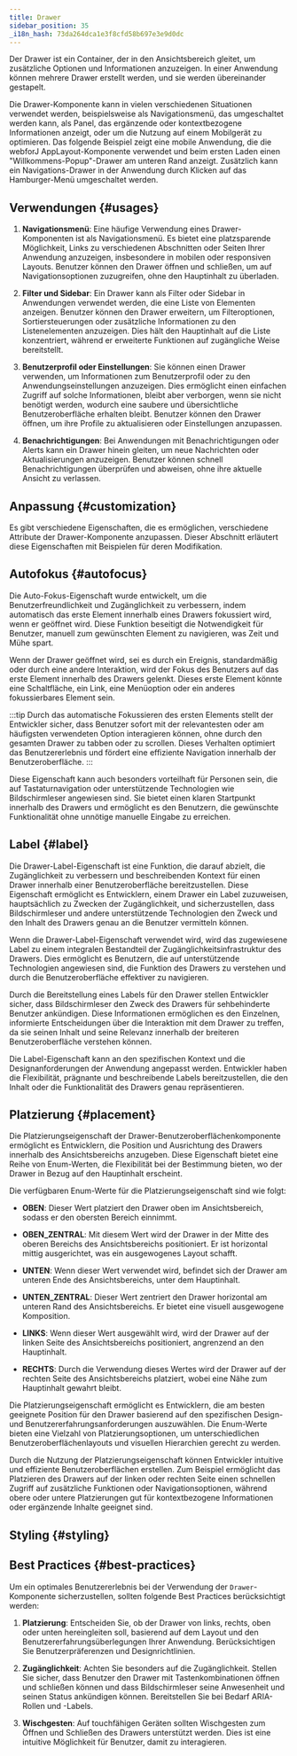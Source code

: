 ```yaml
---
title: Drawer
sidebar_position: 35
_i18n_hash: 73da264dca1e3f8cfd58b697e3e9d0dc
---
```

<DocChip chip="shadow" />
<DocChip chip="name" label="dwc-drawer" />
<DocChip chip='since' label='24.00' />
<JavadocLink type="drawer" location="com/webforj/component/drawer/Drawer" top='true'/>

Der Drawer ist ein Container, der in den Ansichtsbereich gleitet, um zusätzliche Optionen und Informationen anzuzeigen. In einer Anwendung können mehrere Drawer erstellt werden, und sie werden übereinander gestapelt.

Die Drawer-Komponente kann in vielen verschiedenen Situationen verwendet werden, beispielsweise als Navigationsmenü, das umgeschaltet werden kann, als Panel, das ergänzende oder kontextbezogene Informationen anzeigt, oder um die Nutzung auf einem Mobilgerät zu optimieren. Das folgende Beispiel zeigt eine mobile Anwendung, die die webforJ AppLayout-Komponente verwendet und beim ersten Laden einen "Willkommens-Popup"-Drawer am unteren Rand anzeigt. Zusätzlich kann ein Navigations-Drawer in der Anwendung durch Klicken auf das Hamburger-Menü umgeschaltet werden.

<AppLayoutViewer path='/webforj/drawerwelcome?' mobile='true'
javaE='https://raw.githubusercontent.com/webforj/webforj-documentation/refs/heads/main/src/main/java/com/webforj/samples/views/drawer/DrawerWelcomeView.java'
cssURL='/css/drawer/drawerWelcome.css'
/>

## Verwendungen {#usages}

1. **Navigationsmenü**: Eine häufige Verwendung eines Drawer-Komponenten ist als Navigationsmenü. Es bietet eine platzsparende Möglichkeit, Links zu verschiedenen Abschnitten oder Seiten Ihrer Anwendung anzuzeigen, insbesondere in mobilen oder responsiven Layouts. Benutzer können den Drawer öffnen und schließen, um auf Navigationsoptionen zuzugreifen, ohne den Hauptinhalt zu überladen.

2. **Filter und Sidebar**: Ein Drawer kann als Filter oder Sidebar in Anwendungen verwendet werden, die eine Liste von Elementen anzeigen. Benutzer können den Drawer erweitern, um Filteroptionen, Sortiersteuerungen oder zusätzliche Informationen zu den Listenelementen anzuzeigen. Dies hält den Hauptinhalt auf die Liste konzentriert, während er erweiterte Funktionen auf zugängliche Weise bereitstellt.

3. **Benutzerprofil oder Einstellungen**: Sie können einen Drawer verwenden, um Informationen zum Benutzerprofil oder zu den Anwendungseinstellungen anzuzeigen. Dies ermöglicht einen einfachen Zugriff auf solche Informationen, bleibt aber verborgen, wenn sie nicht benötigt werden, wodurch eine saubere und übersichtliche Benutzeroberfläche erhalten bleibt. Benutzer können den Drawer öffnen, um ihre Profile zu aktualisieren oder Einstellungen anzupassen.

4. **Benachrichtigungen**: Bei Anwendungen mit Benachrichtigungen oder Alerts kann ein Drawer hinein gleiten, um neue Nachrichten oder Aktualisierungen anzuzeigen. Benutzer können schnell Benachrichtigungen überprüfen und abweisen, ohne ihre aktuelle Ansicht zu verlassen.

<ComponentDemo
path='/webforj/drawerdemo?'
javaE='https://raw.githubusercontent.com/webforj/webforj-documentation/refs/heads/main/src/main/java/com/webforj/samples/views/drawer/DrawerDemoView.java'
height='600px'
/>

## Anpassung {#customization}

Es gibt verschiedene Eigenschaften, die es ermöglichen, verschiedene Attribute der Drawer-Komponente anzupassen. Dieser Abschnitt erläutert diese Eigenschaften mit Beispielen für deren Modifikation.

## Autofokus {#autofocus}

Die Auto-Fokus-Eigenschaft wurde entwickelt, um die Benutzerfreundlichkeit und Zugänglichkeit zu verbessern, indem automatisch das erste Element innerhalb eines Drawers fokussiert wird, wenn er geöffnet wird. Diese Funktion beseitigt die Notwendigkeit für Benutzer, manuell zum gewünschten Element zu navigieren, was Zeit und Mühe spart.

Wenn der Drawer geöffnet wird, sei es durch ein Ereignis, standardmäßig oder durch eine andere Interaktion, wird der Fokus des Benutzers auf das erste Element innerhalb des Drawers gelenkt. Dieses erste Element könnte eine Schaltfläche, ein Link, eine Menüoption oder ein anderes fokussierbares Element sein.

:::tip
Durch das automatische Fokussieren des ersten Elements stellt der Entwickler sicher, dass Benutzer sofort mit der relevantesten oder am häufigsten verwendeten Option interagieren können, ohne durch den gesamten Drawer zu tabben oder zu scrollen. Dieses Verhalten optimiert das Benutzererlebnis und fördert eine effiziente Navigation innerhalb der Benutzeroberfläche.
:::

Diese Eigenschaft kann auch besonders vorteilhaft für Personen sein, die auf Tastaturnavigation oder unterstützende Technologien wie Bildschirmleser angewiesen sind. Sie bietet einen klaren Startpunkt innerhalb des Drawers und ermöglicht es den Benutzern, die gewünschte Funktionalität ohne unnötige manuelle Eingabe zu erreichen.

<ComponentDemo
path='/webforj/drawerautofocus?'
javaE='https://raw.githubusercontent.com/webforj/webforj-documentation/refs/heads/main/src/main/java/com/webforj/samples/views/drawer/DrawerAutoFocusView.java'
height='600px'
/>

## Label {#label}

Die Drawer-Label-Eigenschaft ist eine Funktion, die darauf abzielt, die Zugänglichkeit zu verbessern und beschreibenden Kontext für einen Drawer innerhalb einer Benutzeroberfläche bereitzustellen. Diese Eigenschaft ermöglicht es Entwicklern, einem Drawer ein Label zuzuweisen, hauptsächlich zu Zwecken der Zugänglichkeit, und sicherzustellen, dass Bildschirmleser und andere unterstützende Technologien den Zweck und den Inhalt des Drawers genau an die Benutzer vermitteln können.

Wenn die Drawer-Label-Eigenschaft verwendet wird, wird das zugewiesene Label zu einem integralen Bestandteil der Zugänglichkeitsinfrastruktur des Drawers. Dies ermöglicht es Benutzern, die auf unterstützende Technologien angewiesen sind, die Funktion des Drawers zu verstehen und durch die Benutzeroberfläche effektiver zu navigieren.

Durch die Bereitstellung eines Labels für den Drawer stellen Entwickler sicher, dass Bildschirmleser den Zweck des Drawers für sehbehinderte Benutzer ankündigen. Diese Informationen ermöglichen es den Einzelnen, informierte Entscheidungen über die Interaktion mit dem Drawer zu treffen, da sie seinen Inhalt und seine Relevanz innerhalb der breiteren Benutzeroberfläche verstehen können.

Die Label-Eigenschaft kann an den spezifischen Kontext und die Designanforderungen der Anwendung angepasst werden. Entwickler haben die Flexibilität, prägnante und beschreibende Labels bereitzustellen, die den Inhalt oder die Funktionalität des Drawers genau repräsentieren.

## Platzierung {#placement}

Die Platzierungseigenschaft der Drawer-Benutzeroberflächenkomponente ermöglicht es Entwicklern, die Position und Ausrichtung des Drawers innerhalb des Ansichtsbereichs anzugeben. Diese Eigenschaft bietet eine Reihe von Enum-Werten, die Flexibilität bei der Bestimmung bieten, wo der Drawer in Bezug auf den Hauptinhalt erscheint.

Die verfügbaren Enum-Werte für die Platzierungseigenschaft sind wie folgt:

- **OBEN**: Dieser Wert platziert den Drawer oben im Ansichtsbereich, sodass er den obersten Bereich einnimmt.

- **OBEN_ZENTRAL**: Mit diesem Wert wird der Drawer in der Mitte des oberen Bereichs des Ansichtsbereichs positioniert. Er ist horizontal mittig ausgerichtet, was ein ausgewogenes Layout schafft.

- **UNTEN**: Wenn dieser Wert verwendet wird, befindet sich der Drawer am unteren Ende des Ansichtsbereichs, unter dem Hauptinhalt.

- **UNTEN_ZENTRAL**: Dieser Wert zentriert den Drawer horizontal am unteren Rand des Ansichtsbereichs. Er bietet eine visuell ausgewogene Komposition.

- **LINKS**: Wenn dieser Wert ausgewählt wird, wird der Drawer auf der linken Seite des Ansichtsbereichs positioniert, angrenzend an den Hauptinhalt.

- **RECHTS**: Durch die Verwendung dieses Wertes wird der Drawer auf der rechten Seite des Ansichtsbereichs platziert, wobei eine Nähe zum Hauptinhalt gewahrt bleibt.

Die Platzierungseigenschaft ermöglicht es Entwicklern, die am besten geeignete Position für den Drawer basierend auf den spezifischen Design- und Benutzererfahrungsanforderungen auszuwählen. Die Enum-Werte bieten eine Vielzahl von Platzierungsoptionen, um unterschiedlichen Benutzeroberflächenlayouts und visuellen Hierarchien gerecht zu werden.

Durch die Nutzung der Platzierungseigenschaft können Entwickler intuitive und effiziente Benutzeroberflächen erstellen. Zum Beispiel ermöglicht das Platzieren des Drawers auf der linken oder rechten Seite einen schnellen Zugriff auf zusätzliche Funktionen oder Navigationsoptionen, während obere oder untere Platzierungen gut für kontextbezogene Informationen oder ergänzende Inhalte geeignet sind.

<ComponentDemo
path='/webforj/drawerplacement?'
javaE='https://raw.githubusercontent.com/webforj/webforj-documentation/refs/heads/main/src/main/java/com/webforj/samples/views/drawer/DrawerPlacementView.java'
height='600px'
/>

## Styling {#styling}

<TableBuilder name="Drawer" />

## Best Practices {#best-practices}

Um ein optimales Benutzererlebnis bei der Verwendung der `Drawer`-Komponente sicherzustellen, sollten folgende Best Practices berücksichtigt werden:

1. **Platzierung**: Entscheiden Sie, ob der Drawer von links, rechts, oben oder unten hereingleiten soll, basierend auf dem Layout und den Benutzererfahrungsüberlegungen Ihrer Anwendung. Berücksichtigen Sie Benutzerpräferenzen und Designrichtlinien.

2. **Zugänglichkeit**: Achten Sie besonders auf die Zugänglichkeit. Stellen Sie sicher, dass Benutzer den Drawer mit Tastenkombinationen öffnen und schließen können und dass Bildschirmleser seine Anwesenheit und seinen Status ankündigen können. Bereitstellen Sie bei Bedarf ARIA-Rollen und -Labels.

3. **Wischgesten**: Auf touchfähigen Geräten sollten Wischgesten zum Öffnen und Schließen des Drawers unterstützt werden. Dies ist eine intuitive Möglichkeit für Benutzer, damit zu interagieren.
